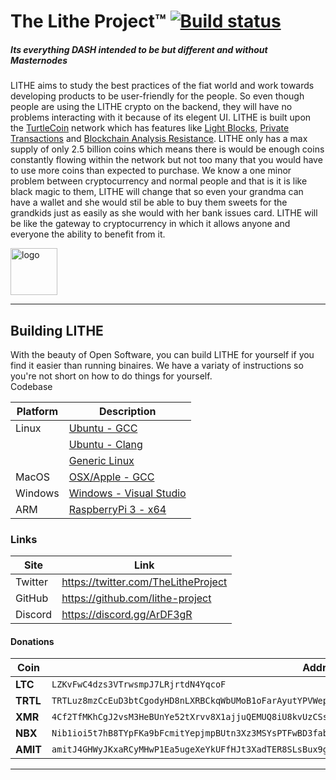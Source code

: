
# The Lithe Project™ [![Build status](https://ci.appveyor.com/api/projects/status/wyrlv56t71apinth?svg=true)](https://ci.appveyor.com/project/Lithe-Project/lithe) 
##### Its everything DASH intended to be but different and without Masternodes

LITHE aims to study the best practices of the fiat world and work towards developing products to be user-friendly for the people. So even though people are using the LITHE crypto on the backend, they will have no problems interacting with it because of its elegent UI. LITHE is built upon the [TurtleCoin](https://github.com/turtlecoin/turtlecoin) network which has features like [Light Blocks](https://blog.turtlecoin.lol/archives/the-quest-for-lightning-block-propagation/), [Private Transactions](https://cryptonote.org/inside#unlinkable-transaction) and [Blockchain Analysis Resistance](https://cryptonote.org/inside#blockchain-analysis-resistance). LITHE only has a max supply of only 2.5 billion coins which means there is would be enough coins constantly flowing within the network but not too many that you would have to use more coins than expected to purchase. We know a one minor problem between cryptocurrency and normal people and that is it is like black magic to them, LITHE will change that so even your grandma can have a wallet and she would stil be able to buy them sweets for the grandkids just as easily as she would with her bank issues card. LITHE will be like the gateway to cryptocurrency in which it allows anyone and everyone the ability to benefit from it. 

<img src="https://github.com/Lithe-Project/resources/blob/master/images/lithe-logo.png" alt="logo" width="75"/>

***

## Building LITHE

With the beauty of Open Software, you can build LITHE for yourself if you find it easier than running binaires. We have a variaty of instructions so you're not short on how to do things for yourself.  
Codebase

| Platform | Description | 
|----------|-------------|
| Linux    | [Ubuntu - GCC](https://github.com/Lithe-Project/Lithe/wiki/Build-Instructions#ubuntu-using-gcc) |
|          | [Ubuntu - Clang](https://github.com/Lithe-Project/Lithe/wiki/Build-Instructions#ubuntu-using-clang) |
|          | [Generic Linux](https://github.com/Lithe-Project/Lithe/wiki/Build-Instructions#generic-linux) |
| MacOS    | [OSX/Apple - GCC](https://github.com/Lithe-Project/Lithe/wiki/Build-Instructions#osxapple-using-gcc) |
| Windows  | [Windows - Visual Studio](https://github.com/Lithe-Project/Lithe/wiki/Build-Instructions#windows) |
| ARM      | [RaspberryPi 3 - x64](https://github.com/Lithe-Project/Lithe/wiki/Build-Instructions#raspberry-pi-3-b-aarch64arm64) |

### Links

| Site    | Link |
|---------|------|
| Twitter | https://twitter.com/TheLitheProject |
| GitHub  | https://github.com/lithe-project |
| Discord | https://discord.gg/ArDF3gR |

#### Donations
| Coin | Address |
|------|---------|
| **LTC** | `LZKvFwC4dzs3VTrwsmpJ7LRjrtdN4YqcoF` |
| **TRTL** | `TRTLuz8mzCcEuD3btCgodyHD8nLXRBCkqWbUMoB1oFarAyutYPVWep5NeeyKpmx4iJQT58sqLKda2W8oxoVch9sLNhvSUbBJGNp` |
| **XMR** | `4Cf2TfMKhCgJ2vsM3HeBUnYe52tXrvv8X1ajjuQEMUQ8iU8kvUzCSsCEacxFhEmeb2JgPpQ5chdyw3UiTfUgapJBhCXRZgmqK643FxG7Bu` |
| **NBX** | `Nib1ioi5t7hB8TYpFKa9bFcmitYepjmpBUtn3Xz3MSYsPTFwBD3fabC1nZgghr6YgpLJxWgNoh9w1UZ5uc4CLxVr6zQP1df9o6` |
| **AMIT** | `amitJ4GHWyJKxaRCyMHwP1Ea5ugeXeYkUFfHJt3XadTER8SLsBux9gk3M56bNLMspN7LkxwM32SveP4gWRAehxeK4dyf3zRw3w` |

***
